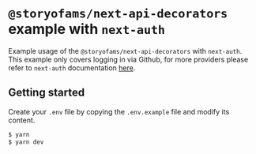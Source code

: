 # `@storyofams/next-api-decorators` example with `next-auth`

Example usage of the `@storyofams/next-api-decorators` with `next-auth`. This example only covers logging in via Github, for more providers please refer to `next-auth` documentation [here](https://next-auth.js.org/configuration/providers).

## Getting started

Create your `.env` file by copying the `.env.example` file and modify its content.

```bash
$ yarn
$ yarn dev
```
